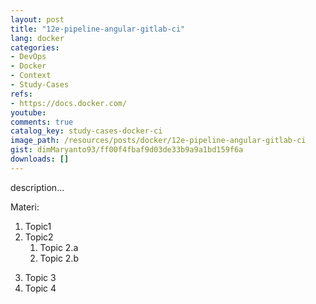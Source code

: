 ```yaml
---
layout: post
title: "12e-pipeline-angular-gitlab-ci"
lang: docker
categories:
- DevOps
- Docker
- Context
- Study-Cases
refs: 
- https://docs.docker.com/
youtube: 
comments: true
catalog_key: study-cases-docker-ci
image_path: /resources/posts/docker/12e-pipeline-angular-gitlab-ci
gist: dimMaryanto93/ff00f4fbaf9d03de33b9a9a1bd159f6a
downloads: []
---
```



description...

Materi: 

1. Topic1
2. Topic2
    1. Topic 2.a
    2. Topic 2.b
<!--more-->
3. Topic 3
4. Topic 4